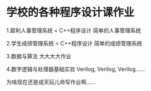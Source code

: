 ﻿学校的各种程序设计课作业
==================

1.犀利人事管理系统 < C++程序设计
    简单的人事管理系统
    
2.学生成绩管理系统 < C++程序设计
    简单的成绩管理系统
    
3.数据与算法
    大大大大作业

4.数字逻辑与处理器基础实验
    Verilog, Verilog, Verilog......

为啥现在还是成天玩儿命写作业啊……
